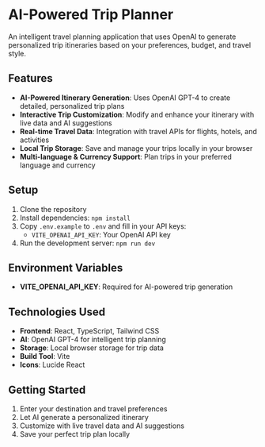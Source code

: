 # AI-Powered Trip Planner

An intelligent travel planning application that uses OpenAI to generate personalized trip itineraries based on your preferences, budget, and travel style.

## Features

- **AI-Powered Itinerary Generation**: Uses OpenAI GPT-4 to create detailed, personalized trip plans
- **Interactive Trip Customization**: Modify and enhance your itinerary with live data and AI suggestions
- **Real-time Travel Data**: Integration with travel APIs for flights, hotels, and activities
- **Local Trip Storage**: Save and manage your trips locally in your browser
- **Multi-language & Currency Support**: Plan trips in your preferred language and currency

## Setup

1. Clone the repository
2. Install dependencies: `npm install`
3. Copy `.env.example` to `.env` and fill in your API keys:
   - `VITE_OPENAI_API_KEY`: Your OpenAI API key
4. Run the development server: `npm run dev`

## Environment Variables

- **VITE_OPENAI_API_KEY**: Required for AI-powered trip generation

## Technologies Used

- **Frontend**: React, TypeScript, Tailwind CSS
- **AI**: OpenAI GPT-4 for intelligent trip planning
- **Storage**: Local browser storage for trip data
- **Build Tool**: Vite
- **Icons**: Lucide React

## Getting Started

1. Enter your destination and travel preferences
2. Let AI generate a personalized itinerary
3. Customize with live travel data and AI suggestions
4. Save your perfect trip plan locally
